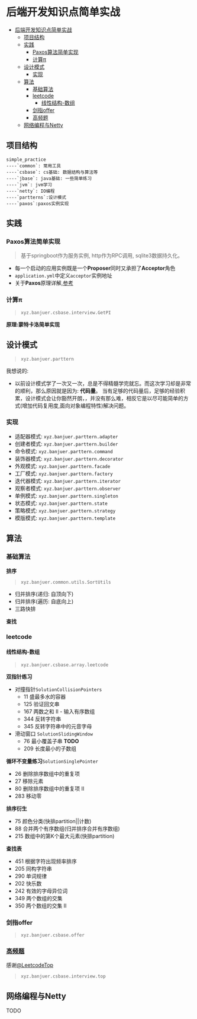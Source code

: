 # 后端开发知识点简单实战

- [后端开发知识点简单实战](#-----------)
  * [项目结构](#----)
  * [实践](#--)
    + [Paxos算法简单实现](#paxos------)
    + [计算π](#---)
  * [设计模式](#----)
    + [实现](#--)
  * [算法](#--)
    + [基础算法](#----)
    + [leetcode](#leetcode)
      - [线性结构-数组](#-------)
    + [剑指offer](#--offer)
    + [高频题](#---)
  * [网络编程与Netty](#-----netty)

## 项目结构
```
simple_practice
----`common`: 常用工具
----`csbase`: cs基础: 数据结构与算法等
----`jbase`: java基础: 一些简单练习
----`jvm`: jvm学习
----`netty`: IO编程
----`partterns`:设计模式
----`paxos`:paxos实例实现
```

## 实践

### Paxos算法简单实现
> 基于springboot作为服务实例, http作为RPC调用, sqlite3数据持久化。
* 每一个启动的应用实例既是一个**Proposer**同时又承担了**Acceptor**角色
* `application.yml`中定义`acceptor`实例地址
* 关于**Paxos**原理详解,[参考](https://github.com/turingcell/paxos-made-easy)

### 计算π
>`xyz.banjuer.csbase.interview.GetPI`

**原理:蒙特卡洛简单实现**

## 设计模式
> `xyz.banjuer.parttern`

我想说的:
* 以前设计模式学了一次又一次，总是不得精髓学完就忘。而这次学习却是非常的顺利，那么原因就是因为: **代码量**。
当有足够的代码量后，足够的经验积累，设计模式会让你豁然开朗，，并没有那么难，相反它是以尽可能简单的方式(增加代码复用度,面向对象编程特性)解决问题。

### 实现
* 适配器模式: `xyz.banjuer.parttern.adapter`
* 创建者模式: `xyz.banjuer.parttern.builder`
* 命令模式: `xyz.banjuer.parttern.command`
* 装饰器模式: `xyz.banjuer.parttern.decorator`
* 外观模式: `xyz.banjuer.parttern.facade`
* 工厂模式: `xyz.banjuer.parttern.factory`
* 迭代器模式: `xyz.banjuer.parttern.iterator`
* 观察者模式: `xyz.banjuer.parttern.observer`
* 单例模式: `xyz.banjuer.parttern.singleton`
* 状态模式: `xyz.banjuer.parttern.state`
* 策略模式: `xyz.banjuer.parttern.strategy`
* 模版模式: `xyz.banjuer.parttern.template`

## 算法

### 基础算法
**排序**
> `xyz.banjuer.common.utils.SortUtils`
* 归并排序(递归: 自顶向下)
* 归并排序(遍历: 自底向上)
* 三路快排

**查找**

### leetcode

#### 线性结构-数组
> `xyz.banjuer.csbase.array.leetcode`

**双指针练习**
* 对撞指针`SolutionCollisionPointers`
    * 11 盛最多水的容器
    * 125 验证回文串
    * 167 两数之和 II - 输入有序数组
    * 344 反转字符串
    * 345 反转字符串中的元音字母
* 滑动窗口 `SolutionSlidingWindow`
    * 76 最小覆盖子串 **TODO**
    * 209 长度最小的子数组

**循环不变量练习**`SolutionSinglePointer`
* 26 删除排序数组中的重复项
* 27 移除元素
* 80 删除排序数组中的重复项 II
* 283 移动零

**排序衍生**
* 75 颜色分类(快排partition||计数)
* 88 合并两个有序数组(归并排序合并有序数组)
* 215 数组中的第K个最大元素(快排partition)

**查找表**
* 451 根据字符出现频率排序
* 205 同构字符串
* 290 单词规律
* 202 快乐数
* 242 有效的字母异位词
* 349 两个数组的交集
* 350 两个数组的交集 II

### 剑指offer
>`xyz.banjuer.csbase.offer`

### [高频题](https://codetop.cc/home)
感谢[@LeetcodeTop](https://github.com/afatcoder/LeetcodeTop)
> `xyz.banjuer.csbase.interview.top`



## 网络编程与Netty
TODO

